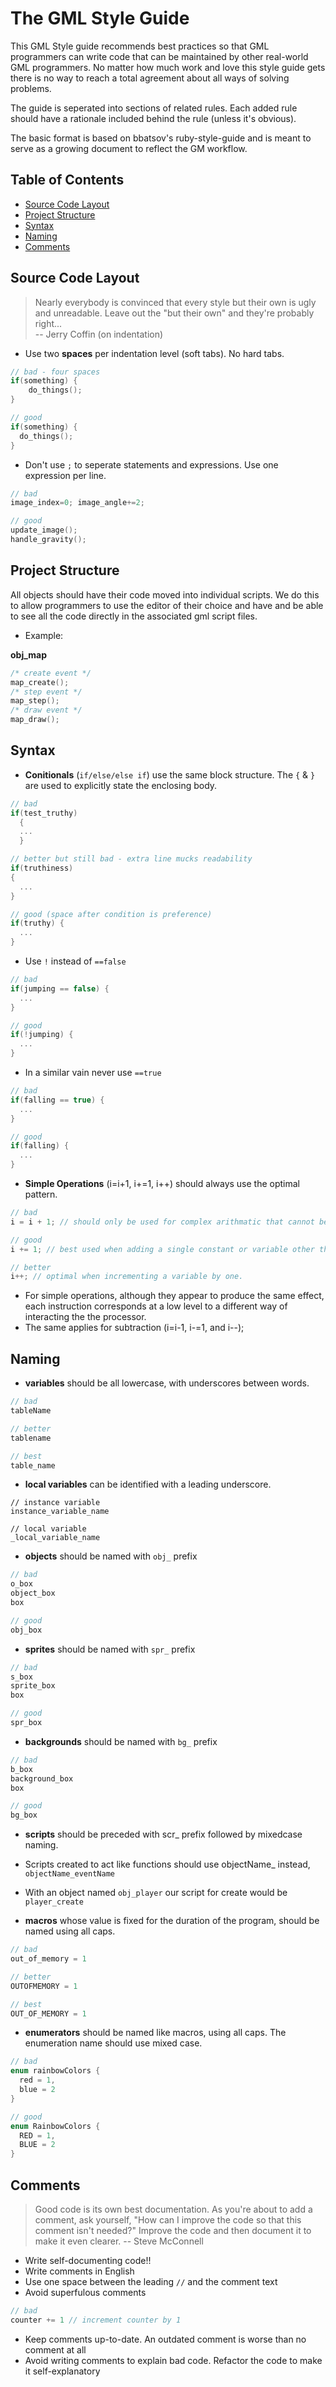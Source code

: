 # The GML Style Guide

This GML Style guide recommends best practices so that GML programmers can write code that can be maintained by other real-world GML programmers. No matter how much work and love this style guide gets there is no way to reach a total agreement about all ways of solving problems.

The guide is seperated into sections of related rules. Each added rule should have a rationale included behind the rule (unless it's obvious).

The basic format is based on bbatsov's ruby-style-guide and is meant to serve as a growing document to reflect the GM workflow.

## Table of Contents
* [Source Code Layout](#source-code-layout)
* [Project Structure](#project-structure)
* [Syntax](#syntax)
* [Naming](#naming)
* [Comments](#comments)

## Source Code Layout
> Nearly everybody is convinced that every style but their own is
> ugly and unreadable. Leave out the "but their own" and they're
> probably right... <br/>
> -- Jerry Coffin (on indentation)

* Use two **spaces** per indentation level (soft tabs). No hard tabs.
```c
// bad - four spaces
if(something) {
    do_things();
}

// good
if(something) {
  do_things();
}
```

* Don't use `;` to seperate statements and expressions. Use one expression per line.
```c
// bad
image_index=0; image_angle+=2;

// good
update_image();
handle_gravity();
```

## Project Structure
All objects should have their code moved into individual scripts.
We do this to allow programmers to use the editor of their choice and have and be able to see all the code directly in the associated gml script files.

* Example:

**obj_map**
```c
/* create event */
map_create();
/* step event */
map_step();
/* draw event */
map_draw();
```

## Syntax
* **Conitionals** (`if/else/else if`) use the same block structure. The `{` & `}`  are used to explicitly state the enclosing body.
```c
// bad
if(test_truthy)
  {
  ...
  }

// better but still bad - extra line mucks readability
if(truthiness)
{
  ...
}

// good (space after condition is preference)
if(truthy) {
  ...
}
```
* Use `!` instead of `==false`
```c
// bad
if(jumping == false) {
  ...
}

// good
if(!jumping) {
  ...
}
```
* In a similar vain never use `==true`
```c
// bad
if(falling == true) {
  ...
}

// good
if(falling) {
  ...
}
```

* **Simple Operations** (i=i+1, i+=1, i++) should always use the optimal pattern.
```c
// bad
i = i + 1; // should only be used for complex arithmatic that cannot be reduced to a more efficient pattern.

// good
i += 1; // best used when adding a single constant or variable other than 1 

// better
i++; // optimal when incrementing a variable by one.
```
* For simple operations, although they appear to produce the same effect, each instruction corresponds at a low level to a different way of interacting the the processor. 
* The same applies for subtraction (i=i-1, i-=1, and i--);

## Naming
* **variables** should be all lowercase, with underscores between words. 
```c
// bad
tableName

// better
tablename

// best
table_name
```

* **local variables** can be identified with a leading underscore.
```
// instance variable
instance_variable_name

// local variable
_local_variable_name
```

* **objects** should be named with `obj_` prefix
```c
// bad
o_box
object_box
box

// good
obj_box
```

* **sprites** should be named with `spr_` prefix
```c
// bad
s_box
sprite_box
box

// good
spr_box
```

* **backgrounds** should be named with `bg_` prefix
```c
// bad
b_box
background_box
box

// good
bg_box
```

* **scripts** should be preceded with scr_ prefix followed by mixedcase naming. 
* Scripts created to act like functions should use objectName_ instead, `objectName_eventName`
* With an object named `obj_player` our script for create would be `player_create`


* **macros** whose value is fixed for the duration of the program, should be named using all caps.
```c
// bad
out_of_memory = 1

// better
OUTOFMEMORY = 1

// best
OUT_OF_MEMORY = 1
```

* **enumerators** should be named like macros, using all caps. The enumeration name should use mixed case. 
```c
// bad
enum rainbowColors {
  red = 1,
  blue = 2
}

// good
enum RainbowColors {
  RED = 1,
  BLUE = 2
}
```

## Comments
> Good code is its own best documentation. As you're about to add a comment, ask yourself, "How can I improve the code so that this comment isn't needed?" Improve the code and then document it to make it even clearer.
> -- Steve McConnell

* Write self-documenting code!!
* Write comments in English
* Use one space between the leading `//` and the comment text
* Avoid superfulous comments
```c
// bad
counter += 1 // increment counter by 1
```
* Keep comments up-to-date. An outdated comment is worse than no comment at all
* Avoid writing comments to explain bad code. Refactor the code to make it self-explanatory
